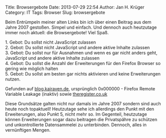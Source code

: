 Title: Browsergebote
Date: 2013-07-29 22:54
Author: Jan H. Krüger
Category: IT
Tags: Browser
Slug: browsergebote

Beim Entrümpeln meiner alten Links bin ich über einen Beitrag aus dem
Jahre 2007 gestoßen. Simpel und einfach. Und dennoch auch heutzutage
immer noch aktuell: die Browsergebote! Viel Spaß.<!--more-->

​1. Gebot: Du sollst nicht JavaScript zulassen  
2. Gebot: Du sollst nicht JavaScript und andere aktive Inhalte
zulassen  
3. Gebot: Du sollst nur für Ausnahmen und wenn es gar nicht anders
geht,  
JavaScript und andere aktive Inhalte zulassen  
4. Gebot: Du sollst die Anzahl der Erweiterungen für den Firefox
Browser so  
gering wie möglich halten  
5. Gebot: Du sollst am besten gar nichts aktivieren und keine
Erweiterungen  
nutzen.

Gefunden auf [blog.kairaven.de][], ursprünglich 0x000000 - Firefox
Remote Variable Leakage (inaktiv) sowie [theregister.co.uk][]

Diese Grundsätze galten nicht nur damals im Jahre 2007 sondern sind auch
heute noch topaktuell! Heutzutage sehe ich allerdings den Punkt mit den
Erweiterungen, also Punkt 5, nicht mehr so. Im Gegenteil, heutzutage
können Erweiterungen sogar dazu beitragen die Privatspähre zu schützen
und unkontrollierte Datensammelei zu unterbinden. Dennoch, alles in
vernünftigen Mengen.

  [blog.kairaven.de]: http://blog.kairaven.de/archives/1295-Browser-Gebote.html
  [theregister.co.uk]: http://www.theregister.co.uk/2007/08/13/firefox_remote_leakage/
